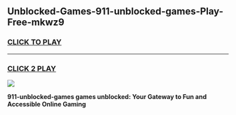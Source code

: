 
## Unblocked-Games-911-unblocked-games-Play-Free-mkwz9
<h3>
<a href="https://premium76.site?title=911-unblocked-games&ref=18A">CLICK TO PLAY</a></h3>
<hr>

<h3>
<a href="https://premium76.site?title=911-unblocked-games&ref=18A">CLICK 2 PLAY</a>
  
</h3>

<a href="https://premium76.site?title=911-unblocked-games&ref=18A"><img src="https://clearcache.store/games.png"></a>


**911-unblocked-games games unblocked: Your Gateway to Fun and Accessible Online Gaming**
